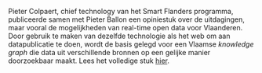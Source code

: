 Pieter Colpaert, chief technology van het Smart Flanders programma, publiceerde samen met Pieter Ballon een opiniestuk over de uitdagingen, maar vooral de mogelijkheden van real-time open data voor Vlaanderen. Door gebruik te maken van dezelfde technologie als het web om aan datapublicatie te doen, wordt de basis gelegd voor een Vlaamse _knowledge graph_ die data uit verschillende bronnen op een gelijke manier doorzoekbaar maakt. Lees het volledige stuk [hier](http://datanews.knack.be/ict/nieuws/real-time-open-data-voor-slimmere-steden/article-opinion-823207.html).
